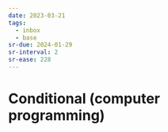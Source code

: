```yaml
---
date: 2023-03-21
tags:
  - inbox
  - base
sr-due: 2024-01-29
sr-interval: 2
sr-ease: 228
---
```

# Conditional (computer programming)
